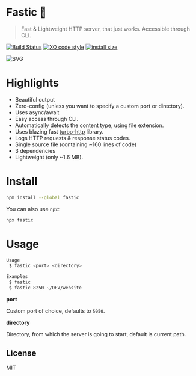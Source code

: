 # Fastic 🚀

> Fast & Lightweight HTTP server, that just works. Accessible through CLI.

[![Build Status](https://travis-ci.org/xxczaki/fastic.svg?branch=master)](https://travis-ci.org/xxczaki/fastic) [![XO code style](https://img.shields.io/badge/code_style-XO-5ed9c7.svg)](https://github.com/xojs/xo) [![install size](https://packagephobia.now.sh/badge?p=fastic)](https://packagephobia.now.sh/result?p=fastic)

<img src="https://cdn.rawgit.com/xxczaki/fastic/c538d63c/gif.svg" alt="SVG">

# Highlights
- Beautiful output
- Zero-config (unless you want to specify a custom port or directory).
- Uses async/await
- Easy access through CLI.
- Automatically detects the content type, using file extension.
- Uses blazing fast [turbo-http](https://github.com/mafintosh/turbo-http) library.
- Logs HTTP requests & response status codes.
- Single source file (containing ~160 lines of code)
- 3 dependencies
- Lightweight (only ~1.6 MB).

# Install
```bash
npm install --global fastic
```
You can also use `npx`:
```bash
npx fastic
```

# Usage

```bash
Usage
 $ fastic <port> <directory>

Examples
 $ fastic
 $ fastic 8250 ~/DEV/website
```

**port**

Custom port of choice, defaults to `5050`.

**directory**

Directory, from which the server is going to start, default is current path.

## License

MIT
